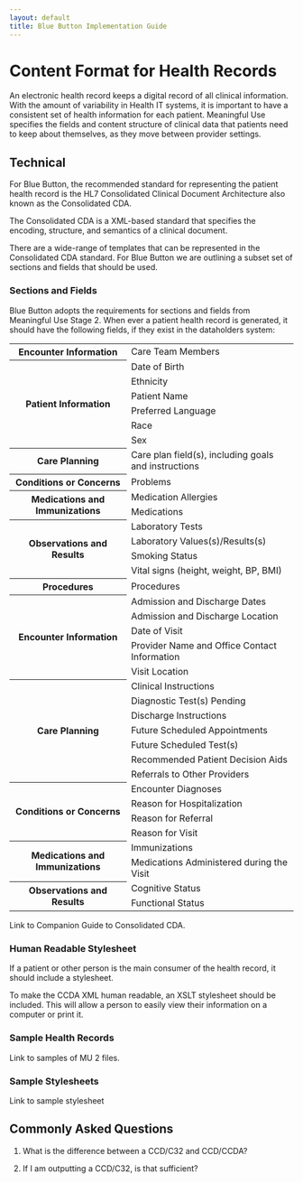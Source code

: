 ```yaml
---
layout: default
title: Blue Button Implementation Guide
---
```


# Content Format for Health Records

An electronic health record keeps a digital record of all clinical information. With the amount of variability in Health IT systems, it is important to have a consistent set of health information for each patient. Meaningful Use specifies the fields and content structure of clinical data that patients need to keep about themselves, as they move between provider settings.


## Technical
For Blue Button, the recommended standard for representing the patient health record is the HL7 Consolidated Clinical Document Architecture also known as the Consolidated CDA.

The Consolidated CDA is a XML-based standard that specifies the encoding, structure, and semantics of a clinical document.

There are a wide-range of templates that can be represented in the Consolidated CDA standard. For Blue Button we are outlining a subset set of sections and fields that should be used.

### Sections and Fields
Blue Button adopts the requirements for sections and fields from Meaningful Use Stage 2. When ever a patient health record is generated, it should have the following fields, if they exist in the dataholders system:

<table>
	<tr>
		<th rowspan="1">Encounter Information</th>
		<td>Care Team Members</td>
	</tr>
	<tr>
		<th rowspan="6">Patient Information</th>
		<td>Date of Birth</td>
	</tr>
	<tr>
		<td>Ethnicity</td>
	</tr>
	<tr>
		<td>Patient Name</td>
	</tr>
	<tr>
		<td>Preferred Language</td>
	</tr>
	<tr>
		<td>Race</td>
	</tr>
	<tr>
		<td>Sex</td>
	</tr>
	<tr>
		<th rowspan="1">Care Planning</th>
		<td>Care plan field(s), including goals and instructions</td>
	</tr>
	<tr>
		<th rowspan="1">Conditions or Concerns</th>
		<td>Problems</td>
	</tr>
	<tr>
		<th rowspan="2">Medications and Immunizations</th>
		<td>Medication Allergies</td>
	</tr>
	<tr>
		<td>Medications</td>
	</tr>
	<tr>
		<th rowspan="4">Observations and Results</th>
		<td>Laboratory Tests</td>
	</tr>
	<tr>
		<td>Laboratory Values(s)/Results(s)</td>
	</tr>
	<tr>
		<td>Smoking Status</td>
	</tr>
	<tr>
		<td>Vital signs (height, weight, BP, BMI)</td>
	</tr>
	<tr>
		<th rowspan="1">Procedures</th>
		<td>Procedures</td>
	</tr>
	<tr>
		<th rowspan="5">Encounter Information</th>
		<td>Admission and Discharge Dates</td>
	</tr>
	<tr>
		<td>Admission and Discharge Location</td>
	</tr>
	<tr>
		<td>Date of Visit</td>
	</tr>
	<tr>
		<td>Provider Name and Office Contact Information</td>
	</tr>	
	<tr>
		<td>Visit Location</td>
	</tr>	
	<tr>
		<th rowspan="7">Care Planning</th>
		<td>Clinical Instructions</td>
	</tr>
	<tr>
		<td>Diagnostic Test(s) Pending</td>
	</tr>
	<tr>
		<td>Discharge Instructions</td>
	</tr>
	<tr>
		<td>Future Scheduled Appointments</td>
	</tr>	
	<tr>
		<td>Future Scheduled Test(s)</td>
	</tr>
	<tr>
		<td>Recommended Patient Decision Aids</td>
	</tr>	
	<tr>
		<td>Referrals to Other Providers</td>
	</tr>	
	<tr>
		<th rowspan="4">Conditions or Concerns</th>
		<td>Encounter Diagnoses</td>
	</tr>
	<tr>
		<td>Reason for Hospitalization</td>
	</tr>
	<tr>
		<td>Reason for Referral</td>
	</tr>
	<tr>
		<td>Reason for Visit</td>
	</tr>
	<tr>
		<th rowspan="2">Medications and Immunizations</th>
		<td>Immunizations</td>
	</tr>
	<tr>
		<td>Medications Administered during the Visit</td>
	</tr>
	<tr>
		<th rowspan="2">Observations and Results</th>
		<td>Cognitive Status</td>
	</tr>
	<tr>
		<td>Functional Status</td>
	</tr>
</table>

Link to Companion Guide to Consolidated CDA.

### Human Readable Stylesheet
If a patient or other person is the main consumer of the health record, it should include a stylesheet. 

To make the CCDA XML human readable, an XSLT stylesheet should be included. This will allow a person to easily view their information on a computer or print it.

### Sample Health Records
Link to samples of MU 2 files.

### Sample Stylesheets
Link to sample stylesheet


## Commonly Asked Questions

1. What is the difference between a CCD/C32 and CCD/CCDA?

2. If I am outputting a CCD/C32, is that sufficient?
